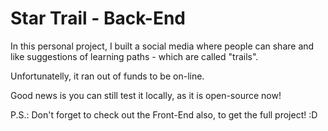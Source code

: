 # Star Trail - Back-End

In this personal project, I built a social media where people can share and like suggestions of learning paths - which are called "trails".

Unfortunatelly, it ran out of funds to be on-line.

Good news is you can still test it locally, as it is open-source now!

P.S.: Don't forget to check out the Front-End also, to get the full project! :D
